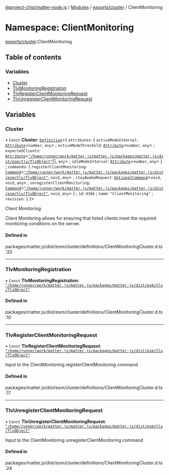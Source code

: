 [@project-chip/matter-node.js](../README.md) / [Modules](../modules.md) / [exports/cluster](exports_cluster.md) / ClientMonitoring

# Namespace: ClientMonitoring

[exports/cluster](exports_cluster.md).ClientMonitoring

## Table of contents

### Variables

- [Cluster](exports_cluster.ClientMonitoring.md#cluster)
- [TlvMonitoringRegistration](exports_cluster.ClientMonitoring.md#tlvmonitoringregistration)
- [TlvRegisterClientMonitoringRequest](exports_cluster.ClientMonitoring.md#tlvregisterclientmonitoringrequest)
- [TlvUnregisterClientMonitoringRequest](exports_cluster.ClientMonitoring.md#tlvunregisterclientmonitoringrequest)

## Variables

### Cluster

• `Const` **Cluster**: [`Definition`](exports_cluster.ClusterFactory.md#definition)\<\{ `attributes`: \{ `activeModeInterval`: [`Attribute`](../interfaces/exports_cluster.Attribute.md)\<`number`, `any`\> ; `activeModeThreshold`: [`Attribute`](../interfaces/exports_cluster.Attribute.md)\<`number`, `any`\> ; `expectedClients`: [`Attribute`](../interfaces/exports_cluster.Attribute.md)\<[`"/home/runner/work/matter.js/matter.js/packages/matter.js/dist/esm/tlv/TlvObject"`](exports_session._internal_.__home_runner_work_matter_js_matter_js_packages_matter_js_dist_esm_tlv_TlvObject_.md)[], `any`\> ; `idleModeInterval`: [`Attribute`](../interfaces/exports_cluster.Attribute.md)\<`number`, `any`\>  } ; `commands`: \{ `registerClientMonitoring`: [`Command`](../interfaces/exports_cluster.Command.md)\<[`"/home/runner/work/matter.js/matter.js/packages/matter.js/dist/esm/tlv/TlvObject"`](exports_session._internal_.__home_runner_work_matter_js_matter_js_packages_matter_js_dist_esm_tlv_TlvObject_.md), `void`, `any`\> ; `stayAwakeRequest`: [`OptionalCommand`](../interfaces/exports_cluster.OptionalCommand.md)\<`void`, `void`, `any`\> ; `unregisterClientMonitoring`: [`Command`](../interfaces/exports_cluster.Command.md)\<[`"/home/runner/work/matter.js/matter.js/packages/matter.js/dist/esm/tlv/TlvObject"`](exports_session._internal_.__home_runner_work_matter_js_matter_js_packages_matter_js_dist_esm_tlv_TlvObject_.md), `void`, `any`\>  } ; `id`: ``4166`` ; `name`: ``"ClientMonitoring"`` ; `revision`: ``1``  }\>

Client Monitoring

Client Monitoring allows for ensuring that listed clients meet the required monitoring conditions on the server.

#### Defined in

packages/matter.js/dist/esm/cluster/definitions/ClientMonitoringCluster.d.ts:33

___

### TlvMonitoringRegistration

• `Const` **TlvMonitoringRegistration**: [`"/home/runner/work/matter.js/matter.js/packages/matter.js/dist/esm/tlv/TlvObject"`](exports_session._internal_.__home_runner_work_matter_js_matter_js_packages_matter_js_dist_esm_tlv_TlvObject_.md)

#### Defined in

packages/matter.js/dist/esm/cluster/definitions/ClientMonitoringCluster.d.ts:10

___

### TlvRegisterClientMonitoringRequest

• `Const` **TlvRegisterClientMonitoringRequest**: [`"/home/runner/work/matter.js/matter.js/packages/matter.js/dist/esm/tlv/TlvObject"`](exports_session._internal_.__home_runner_work_matter_js_matter_js_packages_matter_js_dist_esm_tlv_TlvObject_.md)

Input to the ClientMonitoring registerClientMonitoring command

#### Defined in

packages/matter.js/dist/esm/cluster/definitions/ClientMonitoringCluster.d.ts:17

___

### TlvUnregisterClientMonitoringRequest

• `Const` **TlvUnregisterClientMonitoringRequest**: [`"/home/runner/work/matter.js/matter.js/packages/matter.js/dist/esm/tlv/TlvObject"`](exports_session._internal_.__home_runner_work_matter_js_matter_js_packages_matter_js_dist_esm_tlv_TlvObject_.md)

Input to the ClientMonitoring unregisterClientMonitoring command

#### Defined in

packages/matter.js/dist/esm/cluster/definitions/ClientMonitoringCluster.d.ts:24
